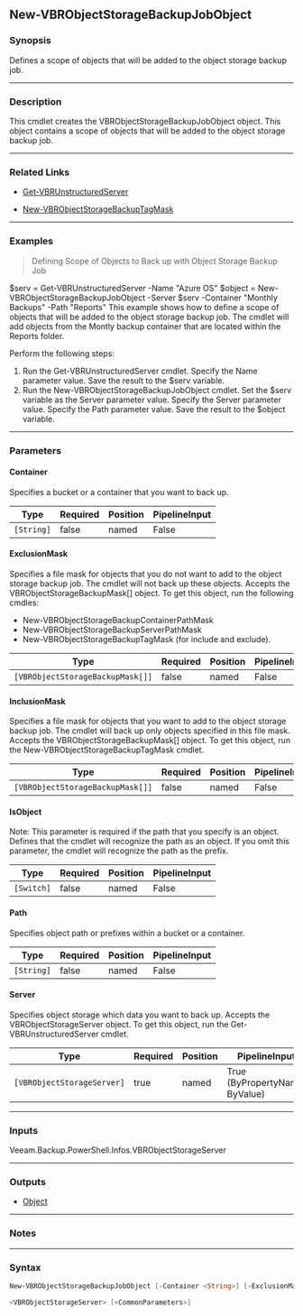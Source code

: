 New-VBRObjectStorageBackupJobObject
-----------------------------------

### Synopsis
Defines a scope of objects that will be added to the object storage backup job.

---

### Description

This cmdlet creates the VBRObjectStorageBackupJobObject object. This object contains a scope of objects that will be added to the object storage backup job.

---

### Related Links
* [Get-VBRUnstructuredServer](Get-VBRUnstructuredServer)

* [New-VBRObjectStorageBackupTagMask](New-VBRObjectStorageBackupTagMask)

---

### Examples
> Defining Scope of Objects to Back up with Object Storage Backup Job

$serv = Get-VBRUnstructuredServer -Name "Azure OS"
$object = New-VBRObjectStorageBackupJobObject -Server $serv -Container "Monthly Backups" -Path "Reports"
This example shows how to define a scope of objects that will be added to the object storage backup job. The cmdlet will add objects from the Montly backup container that are located within the Reports folder.

Perform the following steps:
1. Run the Get-VBRUnstructuredServer cmdlet. Specify the Name parameter value. Save the result to the $serv variable.
2. Run the New-VBRObjectStorageBackupJobObject cmdlet. Set the $serv variable as the Server parameter value. Specify the Server parameter value. Specify the Path parameter value. Save the result to the $object variable.

---

### Parameters
#### **Container**
Specifies a bucket or a container that you want to back up.

|Type      |Required|Position|PipelineInput|
|----------|--------|--------|-------------|
|`[String]`|false   |named   |False        |

#### **ExclusionMask**
Specifies a file mask for objects that you do not want to add to the object storage backup job. The cmdlet will not back up these objects. Accepts the VBRObjectStorageBackupMask[] object. To get this object, run the following cmdles:
* New-VBRObjectStorageBackupContainerPathMask
* New-VBRObjectStorageBackupServerPathMask
* New-VBRObjectStorageBackupTagMask (for include and exclude).

|Type                            |Required|Position|PipelineInput|
|--------------------------------|--------|--------|-------------|
|`[VBRObjectStorageBackupMask[]]`|false   |named   |False        |

#### **InclusionMask**
Specifies a file mask for objects that you want to add to the object storage backup job. The cmdlet will back up only objects specified in this file mask. Accepts the VBRObjectStorageBackupMask[] object. To get this object, run the New-VBRObjectStorageBackupTagMask cmdlet.

|Type                            |Required|Position|PipelineInput|
|--------------------------------|--------|--------|-------------|
|`[VBRObjectStorageBackupMask[]]`|false   |named   |False        |

#### **IsObject**
Note: This parameter is required if the path that you specify is an object. Defines that the cmdlet will recognize the path as an object. If you omit this parameter, the cmdlet will recognize the path as the prefix.

|Type      |Required|Position|PipelineInput|
|----------|--------|--------|-------------|
|`[Switch]`|false   |named   |False        |

#### **Path**
Specifies object path or prefixes within a bucket or a container.

|Type      |Required|Position|PipelineInput|
|----------|--------|--------|-------------|
|`[String]`|false   |named   |False        |

#### **Server**
Specifies object storage which data you want to back up. Accepts the VBRObjectStorageServer object.  To get this object, run the Get-VBRUnstructuredServer cmdlet.

|Type                      |Required|Position|PipelineInput                 |
|--------------------------|--------|--------|------------------------------|
|`[VBRObjectStorageServer]`|true    |named   |True (ByPropertyName, ByValue)|

---

### Inputs
Veeam.Backup.PowerShell.Infos.VBRObjectStorageServer

---

### Outputs
* [Object](https://learn.microsoft.com/en-us/dotnet/api/System.Object)

---

### Notes

---

### Syntax
```PowerShell
New-VBRObjectStorageBackupJobObject [-Container <String>] [-ExclusionMask <VBRObjectStorageBackupMask[]>] [-InclusionMask <VBRObjectStorageBackupMask[]>] [-IsObject] [-Path <String>] -Server 
```
```PowerShell
<VBRObjectStorageServer> [<CommonParameters>]
```
